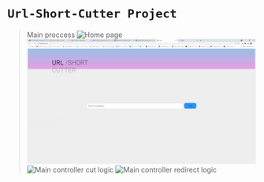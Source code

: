 ﻿# `Url-Short-Cutter Project`
  > Main proccess
![Home page](https://github.com/ousookie/java/blob/main/UrlShortCutter/images/url-short-cutter_home_page.png "Home page")
![Input field for long source URL](https://github.com/ousookie/java/blob/main/UrlShortCutter/images/url-short-cutter_main_logic1.png "Input field for long source URL")
![Main controller cut logic](https://github.com/ousookie/java/blob/main/UrlShortCutter/images/url-short-cutter_main_logic2.png "Main controller cut logic")
![Main controller redirect logic](https://github.com/ousookie/java/blob/main/UrlShortCutter/images/url-short-cutter_main_logic3.png "Main controller redirect logic")